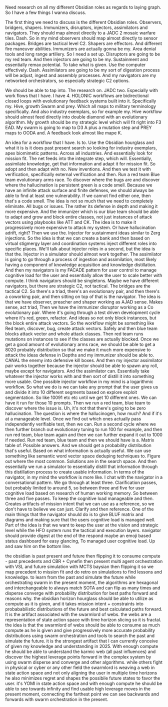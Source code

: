 Need research on all my different Obsidian roles as regards to laying graph. So I have a few things I wanna discuss. 

The first thing we need to discuss is the different Obsidian roles. Observers, bridgers, shapers. Immunizers, disruptors, injectors, assimilators and navigators. 
They should map almost directly to a JADC 2 mosaic warfare tiles. Dash. So in my mind observers should map almost directly to sensor packages. Bridges are tactical level C2. Shapers are effectors. And different fire maneuver abilities. Immunizers are actually gonna be my. Area denial tools and long range artillery. So I need a set up. Disruptors are going to be my red team. And then injectors are going to be my. Sustainment and essentially remax potential. To take what is given. Use the computer effectively. Dash. Assimilators are going to be my sort of digestion process will be adjust, ingest and assembly processes. And my navigators are my networked orchestrators, so especially strategic C2 options. 

We should be able to tap into. The research on. JADC two. Especially with work flows that I have. I have 4. HOLONIC workflows are bidirectional closed loops with evolutionary feedback systems built into it. Specifically my. Hive, growth Swarm and prey. Which all maps to military terminology specifically. And also industry exemplars, so for example my. Hive workflow should almost feed directly into double diamond with an evolutionary algorithm. My growth should be my strategic level which will fit right into F3 EAD. My swarm is going to map to D3 A plus a mutation step and PREY maps to OODA and. A feedback look almost like mape K. 

An idea for a workflow that I have. Is to. Use the Obsidian hourglass and what it is is it does past present search so looking for industry exemplars, apex biomimetic patterns. Across all industries. And essentially look for mission fit. The net feeds into the integrate step, which will. Essentially, assimilate knowledge, get that information and adapt it for mission fit. So adopt and then adapt with no. New inventions. And then we test it with verification, specifically external verification and then. Run a red team Blue team evolutionary arms race. To discover where the bugs are and discover where the hallucination is persistent green is a code smell. Because we have an infinite attack surface and finite defenses, we should always be able to find at least one vulnerability. If we cannot find either one, then that's a code smell. The idea is not so much that we need to completely eliminate. All bugs or issues. The rather its defense in depth and making it more expensive. And the immunizer which is our blue team should be able to adapt and grow and block entire classes, not just instances of attack vectors using playbooks like ATT and CK. The idea is to make it progressively more expensive to attack my system. Or have hallucination adrift, right? Then we use the. Injector for sustainment ideas similar to Zerg injections. So the idea is that we can create a bank and then based on virtual stigmergy layer and coordination systems inject different roles into specific places. We'll talk about injector roles in a second, but the idea is that the. Injector in a simulator should almost work together. The assimilator is going to go through a process of ingestion and assimilation, most likely having a component of knowledge acquisition and knowledge distillation. And then my navigators is my FACADE pattern for user control to manage cognitive load for the user and essentially allow the user to scale better with compute. I think navigators should be singletons. Maybe we have different navigators, but there are strategic C2, not tactical. The bridges are the tactical C2. So there's a triad, there's an evolutionary pair, and then there's a coworking pair, and then sitting on top of that is the navigator. The idea is that we have observer, preacher and shaper working as AJAD sense. Makes sense, act triad, Then we have the immunizer disruptor working as a Co evolutionary pair. Where it's going through a test driven development cycle where it's red, green, refactor. And ideas so not only block instances, but the block entire attack vectors. So the workflow might be something like Red team, discover, bug, create attack vectors. Safely and then blue team blocks attack vector and whole attack classes. Then red team runs mutations on instances to see if the classes are actually blocked. Once we get a good amount of evolutionary arms race, we should be able to get a 8020 probably distribution so that we make it much more expensive to attack the ideas defense in Depths and my immunizer should be able to. CANAL the enemy into defensive kill boxes. 
And then my injector assimilator pair works together because the injector should be able to spawn any roll, maybe except for navigators. And the assimilator can. Essentially take whatever the injector works with and then sort of distill it into something more usable. One possible injector workflow in my mind is a logarithmic workflow. So what we do is we can take any prompt that the user gives us and divide it into 10 different segments based on explore exploit segmentation. So like 10091 etc etc until we get 10 different ones. We can have it run for those 10 prompts. Then we run a red team, blue team to discover where the issue is. Uh, it's not that there's going to be zero hallucination. The question is where the hallucinogen, how much? And if it's at a manageable level. Once we find out which ones actually pass independently verifiable test, then we can. Run a second cycle where we then further branch out evolutionary tuning to run 100 for example, and then run red team, blue team again and then we can further expand it out to 1000 if needed. Run red team, blue team and then we should have is a. Matrix table of. Possible answers. And we should get a probability distribution that's useful. Based on what information is actually useful. We can use something like semantic word vector space deduping techniques to. Figure out where the most common. Solutions are in the search space. And then essentially we run a simulator to essentially distill that information through this distillation process to create usable information. In terms of the navigator, in my mind the workflow is more like. I chat with the navigator in a conversational pattern. We go through at least three. Clarification passes, but probably limited to around 5, so between three and five for user cognitive load based on research of human working memory. So between three and five passes. To keep the cognitive load manageable and then. Creates artifacts of mission intent that we can use as a reference, so we don't have to believe we can just. Clarify and then reference. One of the main things that the navigator should do is to give BLUF matrix and diagrams and making sure that the users cognitive load is managed well. Part of the idea is that we want to keep the user at the vision and strategic level while the HFO system runs the tactical and execution layers. navigator should provide digest at the end of the respond maybe an emoji based status dashboard for easy glancing, To managed user cognitive load. Up and saw him on the bottom line. 

the obsidian is past present and future then flipping it to consume compute - past precedents and CBR + Cynefin then present multi agent orchestration with VSL and future simulation with MCTS baysian then flipping it so we map precedent to mission fit and do retro on simulations to find lessons and knowledge. to learn from the past and simulate the future while orchestrating swarm in the present moment, the algorithms are hexagonal and interchangeable to always match SOTA and can flip as many times and disperse converge with probability distribution for best paths forward and reasons why. the obsidian horizon hourglass should be able to utilize as compute as it is given, and it takes mission intent + constraints into probababilistic distributions of the future and best calculated paths forward. It is the artifact associated with the swarmlord of webs. the webs are a representation of state action space with time horizon slicing so it is fractal. the idea is that the swarmlord of webs should be able to consume as much compute as he is given and give progressively more accurate probability distributions using swarm orchestration and tools to search the past and simulate the future. it is the strongest artifact that I can currently conceive of given my knowledge and understanding in 2025. With enough compute he should be able to understand the karmic web (all past influences) and discover the highest leverage points forward in the complex system by using swarm disperse and converge and other algorithms. while others fight in physical or cyber or any other field the swarmlord is weaving a web in state action space and not only aligning the user in multiple time horizons he also minimizes regret and shapes the possibile future states to favor the user. it's YOMI in state action space and with enough compute he should be able to see towards infinity and find usable high leverage moves in the present moment, connecting the farthest point we can see backwards and forwards with swarm orchestration in the present.